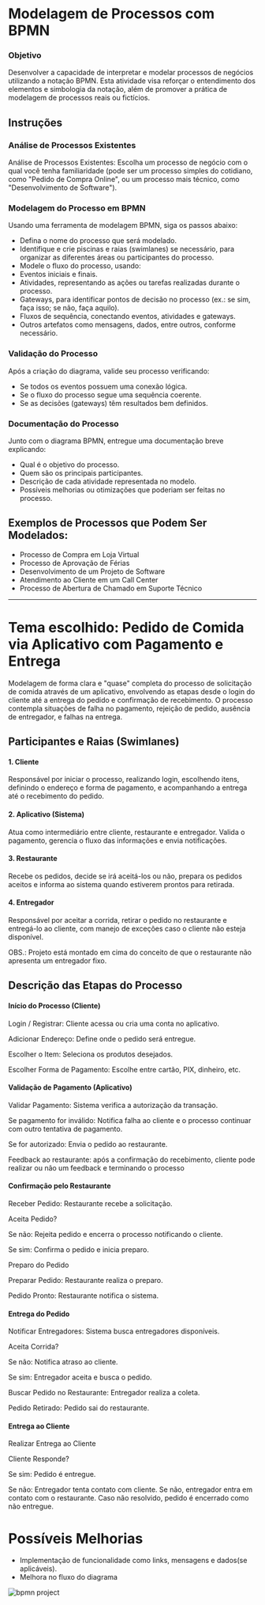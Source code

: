 # Modelagem de Processos com BPMN

### Objetivo
Desenvolver a capacidade de interpretar e modelar processos de negócios utilizando a notação BPMN. Esta atividade visa reforçar o entendimento dos elementos e simbologia da notação, além de promover a prática de modelagem de processos reais ou fictícios.

## Instruções
### Análise de Processos Existentes
Análise de Processos Existentes: Escolha um processo de negócio com o qual você tenha familiaridade (pode ser um processo simples do cotidiano, como "Pedido de Compra Online", ou um processo mais técnico, como "Desenvolvimento de Software").

### Modelagem do Processo em BPMN
Usando uma ferramenta de modelagem BPMN, siga os passos abaixo:
- Defina o nome do processo que será modelado.
- Identifique e crie piscinas e raias (swimlanes) se necessário, para organizar as diferentes áreas ou participantes do processo.
- Modele o fluxo do processo, usando:
- Eventos iniciais e finais.
- Atividades, representando as ações ou tarefas realizadas durante o processo.
- Gateways, para identificar pontos de decisão no processo (ex.: se sim, faça isso; se não, faça aquilo).
- Fluxos de sequência, conectando eventos, atividades e gateways.
- Outros artefatos como mensagens, dados, entre outros, conforme necessário.

### Validação do Processo 
Após a criação do diagrama, valide seu processo verificando:
- Se todos os eventos possuem uma conexão lógica.
- Se o fluxo do processo segue uma sequência coerente.
- Se as decisões (gateways) têm resultados bem definidos.


### Documentação do Processo
Junto com o diagrama BPMN, entregue uma documentação breve explicando:
- Qual é o objetivo do processo.
- Quem são os principais participantes.
- Descrição de cada atividade representada no modelo.
- Possíveis melhorias ou otimizações que poderiam ser feitas no processo.

## Exemplos de Processos que Podem Ser Modelados:
- Processo de Compra em Loja Virtual
- Processo de Aprovação de Férias
- Desenvolvimento de um Projeto de Software
- Atendimento ao Cliente em um Call Center
- Processo de Abertura de Chamado em Suporte Técnico

--------------------------------------------------------------------------------------------------------------------------------------------------------------------------------------------------

# Tema escolhido: Pedido de Comida via Aplicativo com Pagamento e Entrega
Modelagem de forma clara e "quase" completa do processo de solicitação de comida através de um aplicativo, envolvendo as etapas desde o login do cliente até a entrega do pedido e confirmação de recebimento. O processo contempla situações de falha no pagamento, rejeição de pedido, ausência de entregador, e falhas na entrega.

## Participantes e Raias (Swimlanes)
#### 1. Cliente
Responsável por iniciar o processo, realizando login, escolhendo itens, definindo o endereço e forma de pagamento, e acompanhando a entrega até o recebimento do pedido.

#### 2. Aplicativo (Sistema)
Atua como intermediário entre cliente, restaurante e entregador. Valida o pagamento, gerencia o fluxo das informações e envia notificações.

#### 3. Restaurante
Recebe os pedidos, decide se irá aceitá-los ou não, prepara os pedidos aceitos e informa ao sistema quando estiverem prontos para retirada.

#### 4. Entregador
Responsável por aceitar a corrida, retirar o pedido no restaurante e entregá-lo ao cliente, com manejo de exceções caso o cliente não esteja disponível.

OBS.: Projeto está montado em cima do conceito de que o restaurante não apresenta um entregador fixo.

## Descrição das Etapas do Processo
#### Início do Processo (Cliente)
Login / Registrar: Cliente acessa ou cria uma conta no aplicativo.

Adicionar Endereço: Define onde o pedido será entregue.

Escolher o Item: Seleciona os produtos desejados.

Escolher Forma de Pagamento: Escolhe entre cartão, PIX, dinheiro, etc.

#### Validação de Pagamento (Aplicativo)
Validar Pagamento: Sistema verifica a autorização da transação.

Se pagamento for inválido: Notifica falha ao cliente e o processo continuar com outro tentativa de pagamento.

Se for autorizado: Envia o pedido ao restaurante.

Feedback ao restaurante: após a confirmação do recebimento, cliente pode realizar ou não um feedback e terminando o processo

#### Confirmação pelo Restaurante
Receber Pedido: Restaurante recebe a solicitação.

Aceita Pedido?

Se não: Rejeita pedido e encerra o processo notificando o cliente.

Se sim: Confirma o pedido e inicia preparo.


Preparo do Pedido

Preparar Pedido: Restaurante realiza o preparo.

Pedido Pronto: Restaurante notifica o sistema.

#### Entrega do Pedido
Notificar Entregadores: Sistema busca entregadores disponíveis.

Aceita Corrida?

Se não: Notifica atraso ao cliente.

Se sim: Entregador aceita e busca o pedido.

Buscar Pedido no Restaurante: Entregador realiza a coleta.

Pedido Retirado: Pedido sai do restaurante.

#### Entrega ao Cliente
Realizar Entrega ao Cliente

Cliente Responde?

Se sim: Pedido é entregue.

Se não: Entregador tenta contato com cliente. Se não, entregador entra em contato com o restaurante. Caso não resolvido, pedido é encerrado como não entregue.

# Possíveis Melhorias
- Implementação de funcionalidade como links, mensagens e dados(se aplicáveis).
- Melhora no fluxo do diagrama

![bpmn project](https://github.com/RuanCF/Processos-de-Negocios-BPMN/blob/main/ProcessosDeNeg%C3%B3ciosBPMN.jpg)
